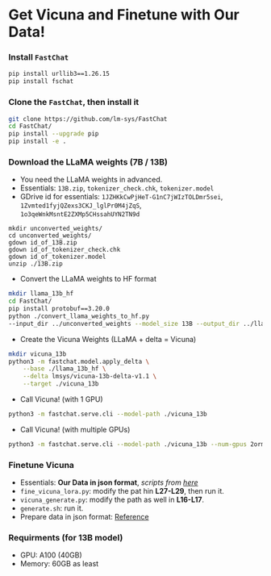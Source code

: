 # Get Vicuna and Finetune with Our Data!
### Install `FastChat`

```BASH
pip install urllib3==1.26.15
pip install fschat
```

### Clone the `FastChat`, then install it

```BASH
git clone https://github.com/lm-sys/FastChat
cd FastChat/
pip install --upgrade pip
pip install -e .
```

### Download the LLaMA weights (7B / 13B) 
- You need the LLaMA weights in advanced.
- Essentials: `13B.zip`, `tokenizer_check.chk`, `tokenizer.model`
- GDrive id for essentials: `1JZHKkCwPjHeT-G1nC7jWIzTOLDmr5sei`, `1Zvmted1fyjQZexs3CKJ_lglPr0M4jZqS`, `1o3qeWnkMsntE2ZXMp5CHssahUYN2TN9d`

```
mkdir unconverted_weights/
cd unconverted_weights/
gdown id_of_13B.zip
gdown id_of_tokenizer_check.chk
gdown id_of_tokenizer.model
unzip ./13B.zip
```

- Convert the LLaMA weights to HF format

```BASH
mkdir llama_13b_hf
cd FastChat/
pip install protobuf==3.20.0
python ./convert_llama_weights_to_hf.py
--input_dir ../unconverted_weights --model_size 13B --output_dir ../llama_13b_hf
```

- Create the Vicuna Weights (LLaMA + delta = Vicuna)

```BASH
mkdir vicuna_13b
python3 -m fastchat.model.apply_delta \
    --base ./llama_13b_hf \
    --delta lmsys/vicuna-13b-delta-v1.1 \
    --target ./vicuna_13b
```

- Call Vicuna! (with 1 GPU)

```BASH
python3 -m fastchat.serve.cli --model-path ./vicuna_13b
```

- Call Vicuna! (with multiple GPUs)

```BASH
python3 -m fastchat.serve.cli --model-path ./vicuna_13b --num-gpus 2ormore
```

### Finetune Vicuna
- Essentials: **Our Data in json format**, *scripts from [here](https://github.com/theQuert/NetKUp/tree/main/util/Vicuna)*
- `fine_vicuna_lora.py`: modify the pat hin **L27-L29**, then run it.
- `vicuna_generate.py`: modify the path as well in **L16-L17**.
- `generate.sh`: run it.
- Prepare data in json format: [Reference](https://github.com/theQuert/NetUp/tree/main/util/Vicuna/json_sample.py)

### Requirments (for 13B model)
- GPU: A100 (40GB)
- Memory: 60GB as least
